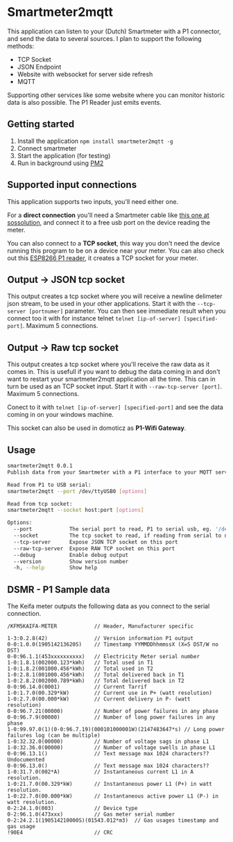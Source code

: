 # Smartmeter2mqtt

This application can listen to your (Dutch) Smartmeter with a P1 connector, and send the data to several sources. I plan to support the following methods:

- TCP Socket
- JSON Endpoint
- Website with websocket for server side refresh
- MQTT

Supporting other services like some website where you can monitor historic data is also possible. The P1 Reader just emits events.

## Getting started

1. Install the application `npm install smartmeter2mqtt -g`
2. Connect smartmeter
3. Start the application (for testing)
4. Run in background using [PM2](https://pm2.io/doc/en/runtime/overview/)

## Supported input connections

This application supports two inputs, you'll need either one.

For a **direct connection** you'll need a Smartmeter cable like [this one at sossolution](https://www.sossolutions.nl/slimme-meter-kabel), and connect it to a free usb port on the device reading the meter.

You can also connect to a **TCP socket**, this way you don't need the device running this program to be on a device near your meter. You can also check out this [ESP8266 P1 reader](http://www.esp8266thingies.nl/wp/), it creates a TCP socket for your meter.

## Output -> JSON tcp socket

This output creates a tcp socket where you will receive a newline delimeter json stream, to be used in your other applications.
Start it with the `--tcp-server [portnumer]` parameter. You can then see immediate result when you connect too it with for instance telnet `telnet [ip-of-server] [specified-port]`. Maximum 5 connections.

## Output -> Raw tcp socket

This output creates a tcp socket where you'll receive the raw data as it comes in. This is usefull if you want to debug the data coming in and don't want to restart your smartmeter2mqtt application all the time. This can in turn be used as an TCP socket input. Start it with `--raw-tcp-server [port]`. Maximum 5 connections.

Conect to it with `telnet [ip-of-server] [specified-port]` and see the data coming in on your windows machine.

This socket can also be used in domoticz as **P1-Wifi Gateway**.

## Usage

```bash
smartmeter2mqtt 0.0.1
Publish data from your Smartmeter with a P1 interface to your MQTT server.

Read from P1 to USB serial:
smartmeter2mqtt --port /dev/ttyUSB0 [options]

Read from tcp socket:
smartmeter2mqtt --socket host:port [options]

Options:
  --port            The serial port to read, P1 to serial usb, eg. '/dev/ttyUSB0'
  --socket          The tcp socket to read, if reading from serial to network device, eg. '192.168.0.3:3000'
  --tcp-server      Expose JSON TCP socket on this port                 [number]
  --raw-tcp-server  Expose RAW TCP socket on this port                  [number]
  --debug           Enable debug output                                [boolean]
  --version         Show version number                                [boolean]
  -h, --help        Show help                                          [boolean]
```

## DSMR - P1 Sample data

The Keifa meter outputs the following data as you connect to the serial connection.

```text
/KFM5KAIFA-METER            // Header, Manufacturer specific

1-3:0.2.8(42)               // Version information P1 output
0-0:1.0.0(190514213620S)    // Timestamp YYMMDDhhmmssX (X=S DST/W no DST)
0-0:96.1.1(453xxxxxxxxxx)   // Electricity Meter serial number
1-0:1.8.1(002000.123*kWh)   // Total used in T1
1-0:1.8.2(001000.456*kWh)   // Total used in T2
1-0:2.8.1(001000.456*kWh)   // Total delivered back in T1
1-0:2.8.2(002000.789*kWh)   // Total delivered back in T2
0-0:96.14.0(0001)           // Current Tarrif
1-0:1.7.0(00.329*kW)        // Current use in P+ (watt resolution)
1-0:2.7.0(00.000*kW)        // Current delivery in P- (watt resolution)
0-0:96.7.21(00000)          // Number of power failures in any phase
0-0:96.7.9(00000)           // Number of long power failures in any phase
1-0:99.97.0(1)(0-0:96.7.19)(000101000001W)(2147483647*s) // Long power failures log (can be multiple)
1-0:32.32.0(00000)          // Number of voltage sags in phase L1
1-0:32.36.0(00000)          // Number of voltage swells in phase L1
0-0:96.13.1()               // Text message max 1024 characters?? Undocumented
0-0:96.13.0()               // Text message max 1024 characters??
1-0:31.7.0(002*A)           // Instantaneous current L1 in A resolution.
1-0:21.7.0(00.329*kW)       // Instantaneous power L1 (P+) in watt resolution.
1-0:22.7.0(00.000*kW)       // Instantaneous active power L1 (P-) in watt resolution.
0-2:24.1.0(003)             // Device type
0-2:96.1.0(473xxx)          // Gas meter serial number
0-2:24.2.1(190514210000S)(01543.012*m3)  // Gas usages timestamp and gas usage
!90E4                       // CRC
```
